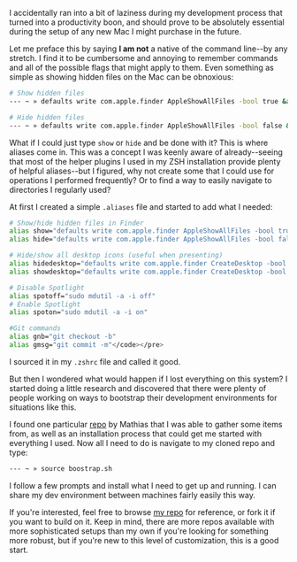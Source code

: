 I accidentally ran into a bit of laziness during my development process that turned into a productivity boon, and should prove to be absolutely essential during the setup of any new Mac I might purchase in the future.

Let me preface this by saying <strong>I am not</strong> a native of the command line--by any stretch. I find it to be cumbersome and annoying to remember commands and all of the possible flags that might apply to them. Even something as simple as showing hidden files on the Mac can be obnoxious:

```bash
# Show hidden files
--- ~ » defaults write com.apple.finder AppleShowAllFiles -bool true &amp;&amp; killall Finder

# Hide hidden files
--- ~ » defaults write com.apple.finder AppleShowAllFiles -bool false &amp;&amp; killall Finder</code></pre>
```

What if I could just type <code>show</code> or <code>hide</code> and be done with it? This is where aliases come in. This was a concept I was keenly aware of already--seeing that most of the helper plugins I used in my ZSH installation provide plenty of helpful aliases--but I figured, why not create some that I could use for operations I performed frequently? Or to find a way to easily navigate to directories I regularly used?

At first I created a simple <code>.aliases</code> file and started to add what I needed:

```bash
# Show/hide hidden files in Finder
alias show="defaults write com.apple.finder AppleShowAllFiles -bool true &amp;&amp; killall Finder"
alias hide="defaults write com.apple.finder AppleShowAllFiles -bool false &amp;&amp; killall Finder"

# Hide/show all desktop icons (useful when presenting)
alias hidedesktop="defaults write com.apple.finder CreateDesktop -bool false &amp;&amp; killall Finder"
alias showdesktop="defaults write com.apple.finder CreateDesktop -bool true &amp;&amp; killall Finder"

# Disable Spotlight
alias spotoff="sudo mdutil -a -i off"
# Enable Spotlight
alias spoton="sudo mdutil -a -i on"

#Git commands
alias gnb="git checkout -b"
alias gmsg="git commit -m"</code></pre>
```

I sourced it in my <code>.zshrc</code> file and called it good.

But then I wondered what would happen if I lost everything on this system? I started doing a little research and discovered that there were plenty of people working on ways to bootstrap their development environments for situations like this.

I found one particular <a href="https://github.com/mathiasbynens/dotfiles">repo</a> by Mathias that I was able to gather some items from, as well as an installation process that could get me started with everything I used. Now all I need to do is navigate to my cloned repo and type:

```bash
--- ~ » source boostrap.sh
```

I follow a few prompts and install what I need to get up and running. I can share my dev environment between machines fairly easily this way.

If you're interested, feel free to browse <a href="https://github.com/mikemattner/macos-system-setup">my repo</a> for reference, or fork it if you want to build on it. Keep in mind, there are more repos available with more sophisticated setups than my own if you're looking for something more robust, but if you're new to this level of customization, this is a good start.